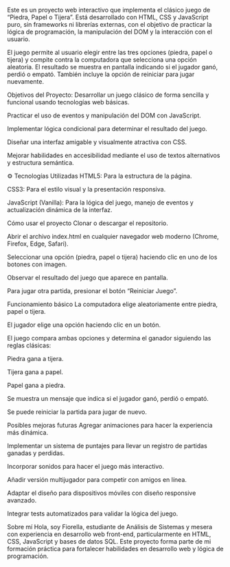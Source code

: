 Este es un proyecto web interactivo que implementa el clásico juego de “Piedra, Papel o Tijera”. Está desarrollado con HTML, CSS y JavaScript puro, sin frameworks ni librerías externas, con el objetivo de practicar la lógica de programación, la manipulación del DOM y la interacción con el usuario.

El juego permite al usuario elegir entre las tres opciones (piedra, papel o tijera) y compite contra la computadora que selecciona una opción aleatoria. El resultado se muestra en pantalla indicando si el jugador ganó, perdió o empató. También incluye la opción de reiniciar para jugar nuevamente.

Objetivos del Proyecto:
Desarrollar un juego clásico de forma sencilla y funcional usando tecnologías web básicas.

Practicar el uso de eventos y manipulación del DOM con JavaScript.

Implementar lógica condicional para determinar el resultado del juego.

Diseñar una interfaz amigable y visualmente atractiva con CSS.

Mejorar habilidades en accesibilidad mediante el uso de textos alternativos y estructura semántica.

⚙️ Tecnologías Utilizadas
HTML5: Para la estructura de la página.

CSS3: Para el estilo visual y la presentación responsiva.

JavaScript (Vanilla): Para la lógica del juego, manejo de eventos y actualización dinámica de la interfaz.

Cómo usar el proyecto
Clonar o descargar el repositorio.

Abrir el archivo index.html en cualquier navegador web moderno (Chrome, Firefox, Edge, Safari).

Seleccionar una opción (piedra, papel o tijera) haciendo clic en uno de los botones con imagen.

Observar el resultado del juego que aparece en pantalla.

Para jugar otra partida, presionar el botón “Reiniciar Juego”.

Funcionamiento básico
La computadora elige aleatoriamente entre piedra, papel o tijera.

El jugador elige una opción haciendo clic en un botón.

El juego compara ambas opciones y determina el ganador siguiendo las reglas clásicas:

Piedra gana a tijera.

Tijera gana a papel.

Papel gana a piedra.

Se muestra un mensaje que indica si el jugador ganó, perdió o empató.

Se puede reiniciar la partida para jugar de nuevo.

Posibles mejoras futuras
Agregar animaciones para hacer la experiencia más dinámica.

Implementar un sistema de puntajes para llevar un registro de partidas ganadas y perdidas.

Incorporar sonidos para hacer el juego más interactivo.

Añadir versión multijugador para competir con amigos en línea.

Adaptar el diseño para dispositivos móviles con diseño responsive avanzado.

Integrar tests automatizados para validar la lógica del juego.

Sobre mí
Hola, soy Fiorella, estudiante de Análisis de Sistemas y mesera con experiencia en desarrollo web front-end, particularmente en HTML, CSS, JavaScript y bases de datos SQL. Este proyecto forma parte de mi formación práctica para fortalecer habilidades en desarrollo web y lógica de programación.

